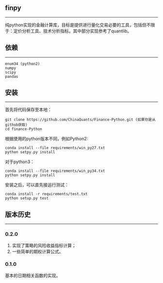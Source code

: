 ## finpy
-------------

纯python实现的金融计算库，目标是提供进行量化交易必要的工具，包括但不限于：定价分析工具、技术分析指标。其中部分实现参考了quantlib。

## 依赖
-------------

~~~
enum34 (python2)
numpy
scipy
pandas
~~~

## 安装
-------------

首先将代码保存至本地：

~~~
git clone https://github.com/ChinaQuants/Finance-Python.git (如果你是从github获取)
cd finance-Python
~~~

根据使用的python版本不同，例如Python2:

~~~
conda install --file requirements/win_py27.txt
python setpy.py install
~~~

对于python3：

~~~
conda install --file requirements/win_py34.txt
python setpy.py install
~~~

安装之后，可以直先接运行测试：
~~~
conda install -r requirements/test.txt
python setup.py test
~~~

## 版本历史
-------------

### 0.2.0

1. 实现了策略的风险收益指标计算；
2. 一些简单的期权计算公式。

### 0.1.0

基本的日期相关函数的实现。
